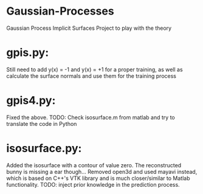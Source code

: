 # Gaussian-Processes
Gaussian Process Implicit Surfaces Project to play with the theory
# gpis.py:
Still need to add y(x) = -1 and y(x) = +1 for a proper training, 
as well as calculate the surface normals and use them for the training process

# gpis4.py:
Fixed the above. TODO: Check isosurface.m from matlab and try to translate the code in Python

# isosurface.py:
Added the isosurface with a contour of value zero. The reconstructed bunny is missing a ear though...
Removed open3d and used mayavi instead, which is based on C++'s VTK library and is much closer/similar to Matlab functionality.
TODO: inject prior knowledge in the prediction process.
